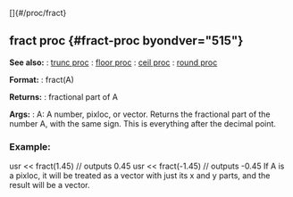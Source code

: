 []{#/proc/fract}
## fract proc {#fract-proc byondver="515"}
**See also:**
:   [trunc proc](#/proc/trunc)
:   [floor proc](#/proc/floor)
:   [ceil proc](#/proc/ceil)
:   [round proc](#/proc/round)
<!-- -->
**Format:**
:   fract(A)
<!-- -->
**Returns:**
:   fractional part of A
<!-- -->
**Args:**
:   A: A number, pixloc, or vector.
Returns the fractional part of the number A, with the same sign. This is
everything after the decimal point.
### Example:
usr \<\< fract(1.45) // outputs 0.45 usr \<\< fract(-1.45) // outputs
-0.45
If A is a pixloc, it will be treated as a vector with just its x and y
parts, and the result will be a vector.